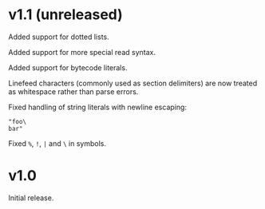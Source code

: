 # v1.1 (unreleased)

Added support for dotted lists.

Added support for more special read syntax.

Added support for bytecode literals.

Linefeed characters (commonly used as section delimiters) are now treated
as whitespace rather than parse errors.

Fixed handling of string literals with newline escaping:

```
"foo\
bar"
```

Fixed `%`, `!`, `|` and `\` in symbols.

# v1.0

Initial release.
